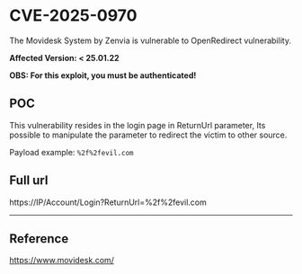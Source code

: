 # CVE-2025-0970
The Movidesk System by Zenvia is vulnerable to OpenRedirect vulnerability.

**Affected Version: < 25.01.22**

**OBS: For this exploit, you must be authenticated!**


## POC

This vulnerability resides in the login page in ReturnUrl parameter,
Its possible to manipulate the parameter to redirect the victim to other source.

Payload example: `%2f%2fevil.com`


## Full url
https://IP/Account/Login?ReturnUrl=%2f%2fevil.com

---

## Reference

https://www.movidesk.com/